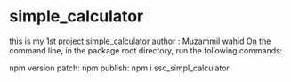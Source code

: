 # simple_calculator
this is my 1st project simple_calculator
author : Muzammil wahid 
On the command line, in the package root directory, run the following commands:

npm version patch:
npm publish:
npm i ssc_simpl_calculator
